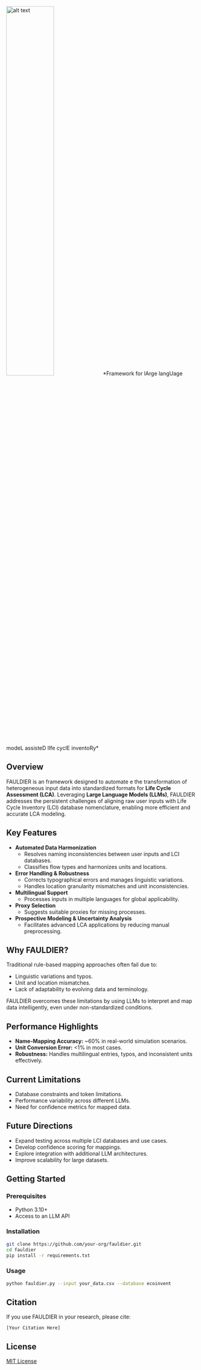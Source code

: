 <img src="fauldier_logo.svg" alt="alt text" width="50%" height="50%">
*Framework for lArge langUage modeL assisteD lIfe cyclE inventoRy*



## Overview
FAULDIER is an framework designed to automate e the transformation of heterogeneous input data into standardized formats for **Life Cycle Assessment (LCA)**. Leveraging **Large Language Models (LLMs)**, FAULDIER addresses the persistent challenges of aligning raw user inputs with Life Cycle Inventory (LCI) database nomenclature, enabling more efficient and accurate LCA modeling.

## Key Features
- **Automated Data Harmonization**  
  - Resolves naming inconsistencies between user inputs and LCI databases.  
  - Classifies flow types and harmonizes units and locations.
- **Error Handling & Robustness**  
  - Corrects typographical errors and manages linguistic variations.  
  - Handles location granularity mismatches and unit inconsistencies.
- **Multilingual Support**  
  - Processes inputs in multiple languages for global applicability.
- **Proxy Selection**  
  - Suggests suitable proxies for missing processes.
- **Prospective Modeling & Uncertainty Analysis**  
  - Facilitates advanced LCA applications by reducing manual preprocessing.

## Why FAULDIER?
Traditional rule-based mapping approaches often fail due to:
- Linguistic variations and typos.
- Unit and location mismatches.
- Lack of adaptability to evolving data and terminology.

FAULDIER overcomes these limitations by using LLMs to interpret and map data intelligently, even under non-standardized conditions.

## Performance Highlights
- **Name-Mapping Accuracy:** ~60% in real-world simulation scenarios.
- **Unit Conversion Error:** <1% in most cases.
- **Robustness:** Handles multilingual entries, typos, and inconsistent units effectively.

## Current Limitations
- Database constraints and token limitations.
- Performance variability across different LLMs.
- Need for confidence metrics for mapped data.

## Future Directions
- Expand testing across multiple LCI databases and use cases.
- Develop confidence scoring for mappings.
- Explore integration with additional LLM architectures.
- Improve scalability for large datasets.

## Getting Started
### Prerequisites
- Python 3.10+
- Access to an LLM API 


### Installation
```bash
git clone https://github.com/your-org/fauldier.git
cd fauldier
pip install -r requirements.txt
```

### Usage
```bash
python fauldier.py --input your_data.csv --database ecoinvent
```

## Citation
If you use FAULDIER in your research, please cite:
```
[Your Citation Here]
```

## License
[MIT License](LICENSE)
